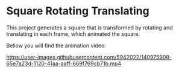 # Square Rotating Translating

This project generates a square that is transformed by rotating and translating in each frame, which animated the square. 

Bellow you will find the animation video:   

https://user-images.githubusercontent.com/5942022/140975908-65e7a23d-1120-41aa-aaff-669f769cb71b.mp4

